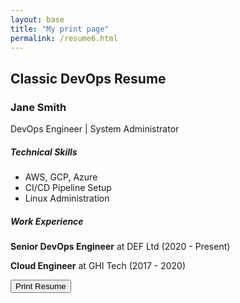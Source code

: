 ```yaml
---
layout: base
title: "My print page"
permalink: /resume6.html
---
```

<div class="container mt-5">
    <h2>Classic DevOps Resume</h2>
    <div class="printable-area border p-1" contenteditable="true">
        <h3 class="text-primary">Jane Smith</h3>
        <p>DevOps Engineer | System Administrator</p>
        <div class="row">
            <div class="col-sm-6">
                <h5>Technical Skills</h5>
                <ul>
                    <li>AWS, GCP, Azure</li>
                    <li>CI/CD Pipeline Setup</li>
                    <li>Linux Administration</li>
                </ul>
            </div>
            <div class="col-sm-6">
                <h5>Work Experience</h5>
                <p><strong>Senior DevOps Engineer</strong> at DEF Ltd (2020 - Present)</p>
                <p><strong>Cloud Engineer</strong> at GHI Tech (2017 - 2020)</p>
            </div>
        </div>
    </div>
    <button onclick="window.print()" class="btn btn-success">Print Resume</button>
</div>
